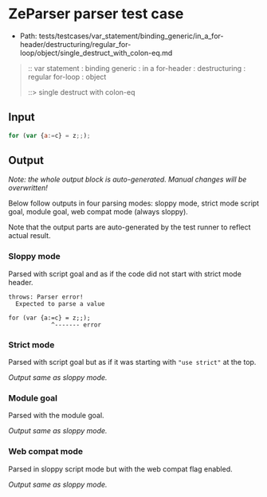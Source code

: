 # ZeParser parser test case

- Path: tests/testcases/var_statement/binding_generic/in_a_for-header/destructuring/regular_for-loop/object/single_destruct_with_colon-eq.md

> :: var statement : binding generic : in a for-header : destructuring : regular for-loop : object
>
> ::> single destruct with colon-eq

## Input


`````js
for (var {a:=c} = z;;);
`````

## Output

_Note: the whole output block is auto-generated. Manual changes will be overwritten!_

Below follow outputs in four parsing modes: sloppy mode, strict mode script goal, module goal, web compat mode (always sloppy).

Note that the output parts are auto-generated by the test runner to reflect actual result.

### Sloppy mode

Parsed with script goal and as if the code did not start with strict mode header.

`````
throws: Parser error!
  Expected to parse a value

for (var {a:=c} = z;;);
            ^------- error
`````

### Strict mode

Parsed with script goal but as if it was starting with `"use strict"` at the top.

_Output same as sloppy mode._

### Module goal

Parsed with the module goal.

_Output same as sloppy mode._

### Web compat mode

Parsed in sloppy script mode but with the web compat flag enabled.

_Output same as sloppy mode._
